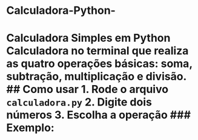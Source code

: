  # Calculadora-Python-
# Calculadora Simples em Python  Calculadora no terminal que realiza as quatro operações básicas: soma, subtração, multiplicação e divisão.  ## Como usar 1. Rode o arquivo `calculadora.py` 2. Digite dois números 3. Escolha a operação  ### Exemplo:
